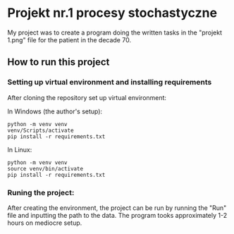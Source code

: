 # Projekt nr.1 procesy stochastyczne

My project was to create a program doing the written tasks in the "projekt 1.png" file for the patient in the decade 70.

## How to run this project

### Setting up virtual environment and installing requirements

After cloning the repository set up virtual environment:

In Windows (the author's setup):

```
python -m venv venv 
venv/Scripts/activate
pip install -r requirements.txt
```

In Linux:

```
python -m venv venv 
source venv/bin/activate
pip install -r requirements.txt
```

### Runing the project:

After creating the environment, the project can be run by running the "Run" file and inputting the path to the data. 
The program tooks approximately 1-2 hours on mediocre setup. 